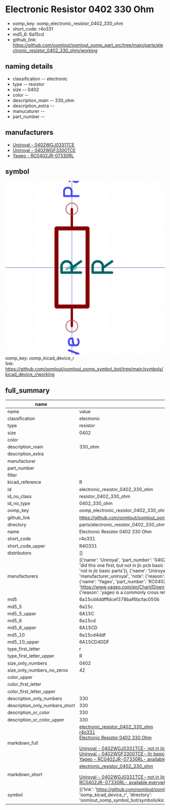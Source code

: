 # Electronic Resistor 0402 330 Ohm

  
* oomp_key: oomp_electronic_resistor_0402_330_ohm 
* short_code: r4o331
* md5_6: 6a15cd  
* github_link: https://github.com/oomlout/oomlout_oomp_part_src/tree/main/parts/electronic_resistor_0402_330_ohm/working  
## naming details
* classification -- electronic
* type -- resistor
* size -- 0402
* color -- 
* description_main -- 330_ohm
* description_extra -- 
* manucaturer -- 
* part_number -- 


## manufacturers
* [Uniroyal - 0402WGJ0331TCE]()  
* [Uniroyal - 0402WGF3300TCE]()  
* [Yageo - RC0402JR-07330RL](https://www.yageo.com/en/Chart/Download/pdf/RC0402JR-07330RL)  

## symbol

![](symbol/0/working/working_600.png)  
oomp_key: oomp_kicad_device_r  
link: https://github.com/oomlout/oomlout_oomp_symbol_bot/tree/main/symbols/kicad_device_r/working  


## full_summary
| name | value | 
| --- | --- | 
| name | value | 
| classification | electronic | 
| type | resistor | 
| size | 0402 | 
| color |  | 
| description_main | 330_ohm | 
| description_extra |  | 
| manufacturer |  | 
| part_number |  | 
| filter |  | 
| kicad_reference | R | 
| id | electronic_resistor_0402_330_ohm | 
| id_no_class | resistor_0402_330_ohm | 
| id_no_type | 0402_330_ohm | 
| oomp_key | oomp_electronic_resistor_0402_330_ohm | 
| github_link | https://github.com/oomlout/oomlout_oomp_part_src/tree/main/parts/electronic_resistor_0402_330_ohm/working | 
| directory | parts/electronic_resistor_0402_330_ohm | 
| name | Electronic Resistor 0402 330 Ohm | 
| short_code | r4o331 | 
| short_code_upper | R4O331 | 
| distributors | [] | 
| manufacturers | [{'name': 'Uniroyal', 'part_number': '0402WGJ0331TCE', 'link': '', 'id': 'manufacturer_uniroyal', 'note': {'reason': 'did this one first, but not in jlc pcb basic parts and 1 percent are and they are the same price', 'reason_short': 'not in jlc basic parts'}}, {'name': 'Uniroyal', 'part_number': '0402WGF3300TCE', 'link': '', 'id': 'manufacturer_uniroyal', 'note': {'reason': 'in the jlc basic parts catalogue', 'reason_short': 'jlc basic part'}}, {'name': 'Yageo', 'part_number': 'RC0402JR-07330RL', 'link': 'https://www.yageo.com/en/Chart/Download/pdf/RC0402JR-07330RL', 'id': 'manufacturer_yageo', 'note': {'reason': 'yageo is a commonly cross referenced part number', 'reason_short': 'available everywhere'}}] | 
| md5 | 6a15cd4ddfffdcef378baf6bcfac050b | 
| md5_5 | 6a15c | 
| md5_5_upper | 6A15C | 
| md5_6 | 6a15cd | 
| md5_6_upper | 6A15CD | 
| md5_10 | 6a15cd4ddf | 
| md5_10_upper | 6A15CD4DDF | 
| type_first_letter | r | 
| type_first_letter_upper | R | 
| size_only_numbers | 0402 | 
| size_only_numbers_no_zeros | 42 | 
| color_upper |  | 
| color_first_letter |  | 
| color_first_letter_upper |  | 
| description_only_numbers | 330 | 
| description_only_numbers_short | 330 | 
| description_or_color | 330 | 
| description_or_color_upper | 330 | 
| markdown_full | [electronic_resistor_0402_330_ohm](https://github.com/oomlout/oomlout_oomp_part_src/tree/main/parts/electronic_resistor_0402_330_ohm/working)<br>[r4o331](https://github.com/oomlout/oomlout_oomp_part_src/tree/main/parts/electronic_resistor_0402_330_ohm/working)<br>[Electronic Resistor 0402 330 Ohm](https://github.com/oomlout/oomlout_oomp_part_src/tree/main/parts/electronic_resistor_0402_330_ohm/working)<br><br>[Uniroyal - 0402WGJ0331TCE- not in jlc basic parts]() [(L)  ](https://www.lcsc.com/search?q=0402WGJ0331TCE)[(D)  ](https://www.digikey.com/en/products?keywords=0402WGJ0331TCE)[(M)  ](https://www.mouser.com/Search/Refine?Keyword=0402WGJ0331TCE)[(N)  ](https://www.newark.com/search?st=0402WGJ0331TCE)[(SZ)  ](https://so.szlcsc.com/global.html?k=0402WGJ0331TCE)<br>[Uniroyal - 0402WGF3300TCE- jlc basic part]() [(L)  ](https://www.lcsc.com/search?q=0402WGF3300TCE)[(D)  ](https://www.digikey.com/en/products?keywords=0402WGF3300TCE)[(M)  ](https://www.mouser.com/Search/Refine?Keyword=0402WGF3300TCE)[(N)  ](https://www.newark.com/search?st=0402WGF3300TCE)[(SZ)  ](https://so.szlcsc.com/global.html?k=0402WGF3300TCE)<br>[Yageo - RC0402JR-07330RL- available everywhere](https://www.yageo.com/en/Chart/Download/pdf/RC0402JR-07330RL) [(L)  ](https://www.lcsc.com/search?q=RC0402JR-07330RL)[(D)  ](https://www.digikey.com/en/products?keywords=RC0402JR-07330RL)[(M)  ](https://www.mouser.com/Search/Refine?Keyword=RC0402JR-07330RL)[(N)  ](https://www.newark.com/search?st=RC0402JR-07330RL)[(SZ)  ](https://so.szlcsc.com/global.html?k=RC0402JR-07330RL)<br> | 
| markdown_short | [electronic_resistor_0402_330_ohm](https://github.com/oomlout/oomlout_oomp_part_src/tree/main/parts/electronic_resistor_0402_330_ohm/working)<br><br>[Uniroyal - 0402WGJ0331TCE- not in jlc basic parts]()[Uniroyal - 0402WGF3300TCE- jlc basic part]()[Yageo - RC0402JR-07330RL- available everywhere](https://www.yageo.com/en/Chart/Download/pdf/RC0402JR-07330RL) | 
| symbol | [{'link': 'https://github.com/oomlout/oomlout_oomp_symbol_bot/tree/main/symbols/kicad_device_r', 'oomp_key': 'oomp_kicad_device_r', 'directory': 'oomlout_oomp_symbol_bot/symbols/kicad_device_r//working/working.kicad_sym'}] | 
